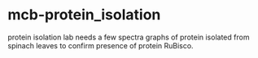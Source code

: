 # mcb-protein_isolation
protein isolation lab needs a few spectra graphs of protein isolated from spinach leaves to confirm presence of protein RuBisco.
